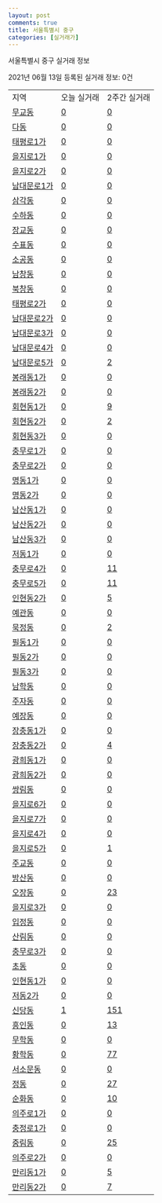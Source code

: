 ```yaml
---
layout: post
comments: true
title: 서울특별시 중구
categories: [실거래가]
---
```


서울특별시 중구 실거래 정보

2021년 06월 13일 등록된 실거래 정보: 0건


<table class="sortable">
  <tr>
    <td>지역</td>
    <td>오늘 실거래</td>
    <td>2주간 실거래</td>
  </tr>

  
  <tr class="item">
    <td><a href="1114010100.html">무교동</a></td>
    <td><a href="1114010100.html">0</a></td>
    <td><a href="1114010100.html">0</a></td>
  </tr>
    

  <tr class="item">
    <td><a href="1114010200.html">다동</a></td>
    <td><a href="1114010200.html">0</a></td>
    <td><a href="1114010200.html">0</a></td>
  </tr>
    

  <tr class="item">
    <td><a href="1114010300.html">태평로1가</a></td>
    <td><a href="1114010300.html">0</a></td>
    <td><a href="1114010300.html">0</a></td>
  </tr>
    

  <tr class="item">
    <td><a href="1114010400.html">을지로1가</a></td>
    <td><a href="1114010400.html">0</a></td>
    <td><a href="1114010400.html">0</a></td>
  </tr>
    

  <tr class="item">
    <td><a href="1114010500.html">을지로2가</a></td>
    <td><a href="1114010500.html">0</a></td>
    <td><a href="1114010500.html">0</a></td>
  </tr>
    

  <tr class="item">
    <td><a href="1114010600.html">남대문로1가</a></td>
    <td><a href="1114010600.html">0</a></td>
    <td><a href="1114010600.html">0</a></td>
  </tr>
    

  <tr class="item">
    <td><a href="1114010700.html">삼각동</a></td>
    <td><a href="1114010700.html">0</a></td>
    <td><a href="1114010700.html">0</a></td>
  </tr>
    

  <tr class="item">
    <td><a href="1114010800.html">수하동</a></td>
    <td><a href="1114010800.html">0</a></td>
    <td><a href="1114010800.html">0</a></td>
  </tr>
    

  <tr class="item">
    <td><a href="1114010900.html">장교동</a></td>
    <td><a href="1114010900.html">0</a></td>
    <td><a href="1114010900.html">0</a></td>
  </tr>
    

  <tr class="item">
    <td><a href="1114011000.html">수표동</a></td>
    <td><a href="1114011000.html">0</a></td>
    <td><a href="1114011000.html">0</a></td>
  </tr>
    

  <tr class="item">
    <td><a href="1114011100.html">소공동</a></td>
    <td><a href="1114011100.html">0</a></td>
    <td><a href="1114011100.html">0</a></td>
  </tr>
    

  <tr class="item">
    <td><a href="1114011200.html">남창동</a></td>
    <td><a href="1114011200.html">0</a></td>
    <td><a href="1114011200.html">0</a></td>
  </tr>
    

  <tr class="item">
    <td><a href="1114011300.html">북창동</a></td>
    <td><a href="1114011300.html">0</a></td>
    <td><a href="1114011300.html">0</a></td>
  </tr>
    

  <tr class="item">
    <td><a href="1114011400.html">태평로2가</a></td>
    <td><a href="1114011400.html">0</a></td>
    <td><a href="1114011400.html">0</a></td>
  </tr>
    

  <tr class="item">
    <td><a href="1114011500.html">남대문로2가</a></td>
    <td><a href="1114011500.html">0</a></td>
    <td><a href="1114011500.html">0</a></td>
  </tr>
    

  <tr class="item">
    <td><a href="1114011600.html">남대문로3가</a></td>
    <td><a href="1114011600.html">0</a></td>
    <td><a href="1114011600.html">0</a></td>
  </tr>
    

  <tr class="item">
    <td><a href="1114011700.html">남대문로4가</a></td>
    <td><a href="1114011700.html">0</a></td>
    <td><a href="1114011700.html">0</a></td>
  </tr>
    

  <tr class="item">
    <td><a href="1114011800.html">남대문로5가</a></td>
    <td><a href="1114011800.html">0</a></td>
    <td><a href="1114011800.html">2</a></td>
  </tr>
    

  <tr class="item">
    <td><a href="1114011900.html">봉래동1가</a></td>
    <td><a href="1114011900.html">0</a></td>
    <td><a href="1114011900.html">0</a></td>
  </tr>
    

  <tr class="item">
    <td><a href="1114012000.html">봉래동2가</a></td>
    <td><a href="1114012000.html">0</a></td>
    <td><a href="1114012000.html">0</a></td>
  </tr>
    

  <tr class="item">
    <td><a href="1114012100.html">회현동1가</a></td>
    <td><a href="1114012100.html">0</a></td>
    <td><a href="1114012100.html">9</a></td>
  </tr>
    

  <tr class="item">
    <td><a href="1114012200.html">회현동2가</a></td>
    <td><a href="1114012200.html">0</a></td>
    <td><a href="1114012200.html">2</a></td>
  </tr>
    

  <tr class="item">
    <td><a href="1114012300.html">회현동3가</a></td>
    <td><a href="1114012300.html">0</a></td>
    <td><a href="1114012300.html">0</a></td>
  </tr>
    

  <tr class="item">
    <td><a href="1114012400.html">충무로1가</a></td>
    <td><a href="1114012400.html">0</a></td>
    <td><a href="1114012400.html">0</a></td>
  </tr>
    

  <tr class="item">
    <td><a href="1114012500.html">충무로2가</a></td>
    <td><a href="1114012500.html">0</a></td>
    <td><a href="1114012500.html">0</a></td>
  </tr>
    

  <tr class="item">
    <td><a href="1114012600.html">명동1가</a></td>
    <td><a href="1114012600.html">0</a></td>
    <td><a href="1114012600.html">0</a></td>
  </tr>
    

  <tr class="item">
    <td><a href="1114012700.html">명동2가</a></td>
    <td><a href="1114012700.html">0</a></td>
    <td><a href="1114012700.html">0</a></td>
  </tr>
    

  <tr class="item">
    <td><a href="1114012800.html">남산동1가</a></td>
    <td><a href="1114012800.html">0</a></td>
    <td><a href="1114012800.html">0</a></td>
  </tr>
    

  <tr class="item">
    <td><a href="1114012900.html">남산동2가</a></td>
    <td><a href="1114012900.html">0</a></td>
    <td><a href="1114012900.html">0</a></td>
  </tr>
    

  <tr class="item">
    <td><a href="1114013000.html">남산동3가</a></td>
    <td><a href="1114013000.html">0</a></td>
    <td><a href="1114013000.html">0</a></td>
  </tr>
    

  <tr class="item">
    <td><a href="1114013100.html">저동1가</a></td>
    <td><a href="1114013100.html">0</a></td>
    <td><a href="1114013100.html">0</a></td>
  </tr>
    

  <tr class="item">
    <td><a href="1114013200.html">충무로4가</a></td>
    <td><a href="1114013200.html">0</a></td>
    <td><a href="1114013200.html">11</a></td>
  </tr>
    

  <tr class="item">
    <td><a href="1114013300.html">충무로5가</a></td>
    <td><a href="1114013300.html">0</a></td>
    <td><a href="1114013300.html">11</a></td>
  </tr>
    

  <tr class="item">
    <td><a href="1114013400.html">인현동2가</a></td>
    <td><a href="1114013400.html">0</a></td>
    <td><a href="1114013400.html">5</a></td>
  </tr>
    

  <tr class="item">
    <td><a href="1114013500.html">예관동</a></td>
    <td><a href="1114013500.html">0</a></td>
    <td><a href="1114013500.html">0</a></td>
  </tr>
    

  <tr class="item">
    <td><a href="1114013600.html">묵정동</a></td>
    <td><a href="1114013600.html">0</a></td>
    <td><a href="1114013600.html">2</a></td>
  </tr>
    

  <tr class="item">
    <td><a href="1114013700.html">필동1가</a></td>
    <td><a href="1114013700.html">0</a></td>
    <td><a href="1114013700.html">0</a></td>
  </tr>
    

  <tr class="item">
    <td><a href="1114013800.html">필동2가</a></td>
    <td><a href="1114013800.html">0</a></td>
    <td><a href="1114013800.html">0</a></td>
  </tr>
    

  <tr class="item">
    <td><a href="1114013900.html">필동3가</a></td>
    <td><a href="1114013900.html">0</a></td>
    <td><a href="1114013900.html">0</a></td>
  </tr>
    

  <tr class="item">
    <td><a href="1114014000.html">남학동</a></td>
    <td><a href="1114014000.html">0</a></td>
    <td><a href="1114014000.html">0</a></td>
  </tr>
    

  <tr class="item">
    <td><a href="1114014100.html">주자동</a></td>
    <td><a href="1114014100.html">0</a></td>
    <td><a href="1114014100.html">0</a></td>
  </tr>
    

  <tr class="item">
    <td><a href="1114014200.html">예장동</a></td>
    <td><a href="1114014200.html">0</a></td>
    <td><a href="1114014200.html">0</a></td>
  </tr>
    

  <tr class="item">
    <td><a href="1114014300.html">장충동1가</a></td>
    <td><a href="1114014300.html">0</a></td>
    <td><a href="1114014300.html">0</a></td>
  </tr>
    

  <tr class="item">
    <td><a href="1114014400.html">장충동2가</a></td>
    <td><a href="1114014400.html">0</a></td>
    <td><a href="1114014400.html">4</a></td>
  </tr>
    

  <tr class="item">
    <td><a href="1114014500.html">광희동1가</a></td>
    <td><a href="1114014500.html">0</a></td>
    <td><a href="1114014500.html">0</a></td>
  </tr>
    

  <tr class="item">
    <td><a href="1114014600.html">광희동2가</a></td>
    <td><a href="1114014600.html">0</a></td>
    <td><a href="1114014600.html">0</a></td>
  </tr>
    

  <tr class="item">
    <td><a href="1114014700.html">쌍림동</a></td>
    <td><a href="1114014700.html">0</a></td>
    <td><a href="1114014700.html">0</a></td>
  </tr>
    

  <tr class="item">
    <td><a href="1114014800.html">을지로6가</a></td>
    <td><a href="1114014800.html">0</a></td>
    <td><a href="1114014800.html">0</a></td>
  </tr>
    

  <tr class="item">
    <td><a href="1114014900.html">을지로7가</a></td>
    <td><a href="1114014900.html">0</a></td>
    <td><a href="1114014900.html">0</a></td>
  </tr>
    

  <tr class="item">
    <td><a href="1114015000.html">을지로4가</a></td>
    <td><a href="1114015000.html">0</a></td>
    <td><a href="1114015000.html">0</a></td>
  </tr>
    

  <tr class="item">
    <td><a href="1114015100.html">을지로5가</a></td>
    <td><a href="1114015100.html">0</a></td>
    <td><a href="1114015100.html">1</a></td>
  </tr>
    

  <tr class="item">
    <td><a href="1114015200.html">주교동</a></td>
    <td><a href="1114015200.html">0</a></td>
    <td><a href="1114015200.html">0</a></td>
  </tr>
    

  <tr class="item">
    <td><a href="1114015300.html">방산동</a></td>
    <td><a href="1114015300.html">0</a></td>
    <td><a href="1114015300.html">0</a></td>
  </tr>
    

  <tr class="item">
    <td><a href="1114015400.html">오장동</a></td>
    <td><a href="1114015400.html">0</a></td>
    <td><a href="1114015400.html">23</a></td>
  </tr>
    

  <tr class="item">
    <td><a href="1114015500.html">을지로3가</a></td>
    <td><a href="1114015500.html">0</a></td>
    <td><a href="1114015500.html">0</a></td>
  </tr>
    

  <tr class="item">
    <td><a href="1114015600.html">입정동</a></td>
    <td><a href="1114015600.html">0</a></td>
    <td><a href="1114015600.html">0</a></td>
  </tr>
    

  <tr class="item">
    <td><a href="1114015700.html">산림동</a></td>
    <td><a href="1114015700.html">0</a></td>
    <td><a href="1114015700.html">0</a></td>
  </tr>
    

  <tr class="item">
    <td><a href="1114015800.html">충무로3가</a></td>
    <td><a href="1114015800.html">0</a></td>
    <td><a href="1114015800.html">0</a></td>
  </tr>
    

  <tr class="item">
    <td><a href="1114015900.html">초동</a></td>
    <td><a href="1114015900.html">0</a></td>
    <td><a href="1114015900.html">0</a></td>
  </tr>
    

  <tr class="item">
    <td><a href="1114016000.html">인현동1가</a></td>
    <td><a href="1114016000.html">0</a></td>
    <td><a href="1114016000.html">0</a></td>
  </tr>
    

  <tr class="item">
    <td><a href="1114016100.html">저동2가</a></td>
    <td><a href="1114016100.html">0</a></td>
    <td><a href="1114016100.html">0</a></td>
  </tr>
    

  <tr class="item">
    <td><a href="1114016200.html">신당동</a></td>
    <td><a href="1114016200.html">1</a></td>
    <td><a href="1114016200.html">151</a></td>
  </tr>
    

  <tr class="item">
    <td><a href="1114016300.html">흥인동</a></td>
    <td><a href="1114016300.html">0</a></td>
    <td><a href="1114016300.html">13</a></td>
  </tr>
    

  <tr class="item">
    <td><a href="1114016400.html">무학동</a></td>
    <td><a href="1114016400.html">0</a></td>
    <td><a href="1114016400.html">0</a></td>
  </tr>
    

  <tr class="item">
    <td><a href="1114016500.html">황학동</a></td>
    <td><a href="1114016500.html">0</a></td>
    <td><a href="1114016500.html">77</a></td>
  </tr>
    

  <tr class="item">
    <td><a href="1114016600.html">서소문동</a></td>
    <td><a href="1114016600.html">0</a></td>
    <td><a href="1114016600.html">0</a></td>
  </tr>
    

  <tr class="item">
    <td><a href="1114016700.html">정동</a></td>
    <td><a href="1114016700.html">0</a></td>
    <td><a href="1114016700.html">27</a></td>
  </tr>
    

  <tr class="item">
    <td><a href="1114016800.html">순화동</a></td>
    <td><a href="1114016800.html">0</a></td>
    <td><a href="1114016800.html">10</a></td>
  </tr>
    

  <tr class="item">
    <td><a href="1114016900.html">의주로1가</a></td>
    <td><a href="1114016900.html">0</a></td>
    <td><a href="1114016900.html">0</a></td>
  </tr>
    

  <tr class="item">
    <td><a href="1114017000.html">충정로1가</a></td>
    <td><a href="1114017000.html">0</a></td>
    <td><a href="1114017000.html">0</a></td>
  </tr>
    

  <tr class="item">
    <td><a href="1114017100.html">중림동</a></td>
    <td><a href="1114017100.html">0</a></td>
    <td><a href="1114017100.html">25</a></td>
  </tr>
    

  <tr class="item">
    <td><a href="1114017200.html">의주로2가</a></td>
    <td><a href="1114017200.html">0</a></td>
    <td><a href="1114017200.html">0</a></td>
  </tr>
    

  <tr class="item">
    <td><a href="1114017300.html">만리동1가</a></td>
    <td><a href="1114017300.html">0</a></td>
    <td><a href="1114017300.html">5</a></td>
  </tr>
    

  <tr class="item">
    <td><a href="1114017400.html">만리동2가</a></td>
    <td><a href="1114017400.html">0</a></td>
    <td><a href="1114017400.html">7</a></td>
  </tr>
    


</table>
    